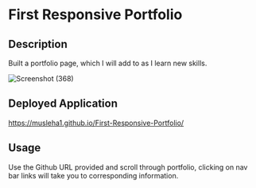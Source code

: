 # First Responsive Portfolio

## Description

Built a portfolio page, which I will add to as I learn new skills. 

![Screenshot (368)](https://user-images.githubusercontent.com/86237540/226074975-148c6409-a15b-4e01-8493-5938f22d3890.png)

## Deployed Application

https://musleha1.github.io/First-Responsive-Portfolio/

## Usage

Use the Github URL provided and scroll through portfolio, clicking on nav bar links will take you to corresponding information.

